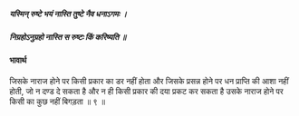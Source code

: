 ##### यस्मिन् रुष्टे भयं नास्ति तुष्टे नैव धनाऽगमः ।
##### निग्रहोऽनुग्रहो नास्ति स रुष्टः किं करिष्यति ॥

#### भावार्थ

जिसके नाराज होने पर किसी प्रकार का डर नहीं होता और जिसके प्रसन्न होने पर धन प्राप्ति की आशा नहीं होती, जो न दण्ड दे सकता है और न ही किसी प्रकार की दया प्रकट कर सकता है उसके नाराज होने पर किसी का कुछ नहीं बिगड़ता ॥ ९ ॥
